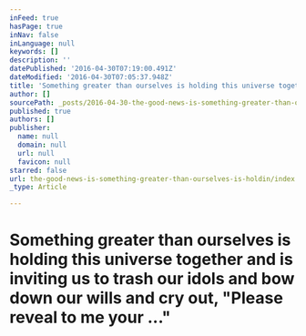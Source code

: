 ```yaml
---
inFeed: true
hasPage: true
inNav: false
inLanguage: null
keywords: []
description: ''
datePublished: '2016-04-30T07:19:00.491Z'
dateModified: '2016-04-30T07:05:37.948Z'
title: 'Something greater than ourselves is holding this universe together and is inviting us to trash our idols and bow down our wills and cry out, "Please reveal to me your ..." '
author: []
sourcePath: _posts/2016-04-30-the-good-news-is-something-greater-than-ourselves-is-holdin.md
published: true
authors: []
publisher:
  name: null
  domain: null
  url: null
  favicon: null
starred: false
url: the-good-news-is-something-greater-than-ourselves-is-holdin/index.html
_type: Article

---
```

# Something greater than ourselves is holding this universe together and is inviting us to trash our idols and bow down our wills and cry out, "Please reveal to me your ..."